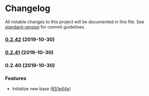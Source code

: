 # Changelog

All notable changes to this project will be documented in this file. See [standard-version](https://github.com/conventional-changelog/standard-version) for commit guidelines.

### [0.2.42](https://github.com/jazztong/csla/compare/v0.2.41...v0.2.42) (2019-10-30)

### [0.2.41](https://github.com/jazztong/create-serverless-app/compare/v0.2.40...v0.2.41) (2019-10-30)

### 0.2.40 (2019-10-30)

### Features

- Initialize new base ([651e44e](https://github.com/jazztong/csla/commit/651e44ecc90ed3b8195b8300cf053667885c8bb7))
